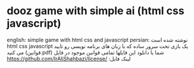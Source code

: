# dooz game with simple ai (html css javascript)
english:
 simple game with html css and javascript 
persian:
نوشته شده است html css javascript یک بازی تحت سرور ساده که با زبان های برنامه نویسی
رو تایید می کنید (قوانین.pdf) شما با دانلود این فایلها تمامی قوانین موجود در فایل 
https://github.com/IrAliShahbazi/license/ :لینک فایل